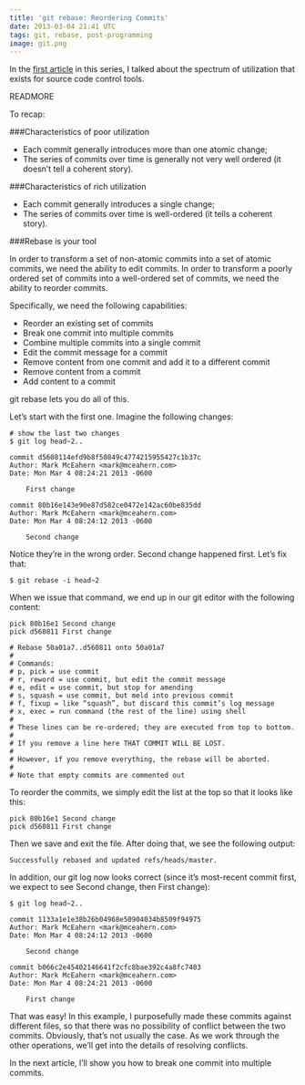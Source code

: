 ```yaml
---
title: 'git rebase: Reordering Commits'
date: 2013-03-04 21:41 UTC
tags: git, rebase, post-programming
image: git.png
---
```


In the [first article](/articles/2013/git-rebase-rewriting-history-for-fun-and-profit.html) in this series, I talked about the spectrum of utilization that exists for source code control tools.

READMORE

To recap:

###Characteristics of poor utilization

- Each commit generally introduces more than one atomic change;
- The series of commits over time is generally not very well ordered (it doesn’t tell a coherent story).

###Characteristics of rich utilization

- Each commit generally introduces a single change;
- The series of commits over time is well-ordered (it tells a coherent story).

###Rebase is your tool

In order to transform a set of non-atomic commits into a set of atomic commits, we need the ability to edit commits. In order to transform a poorly ordered set of commits into a well-ordered set of commits, we need the ability to reorder commits.

Specifically, we need the following capabilities:

- Reorder an existing set of commits
- Break one commit into multiple commits
- Combine multiple commits into a single commit
- Edit the commit message for a commit
- Remove content from one commit and add it to a different commit
- Remove content from a commit
- Add content to a commit

git rebase lets you do all of this.

Let’s start with the first one. Imagine the following changes:

~~~
# show the last two changes  
$ git log head~2..  

commit d5608114efd9b8f50849c4774215955427c1b37c  
Author: Mark McEahern <mark@mceahern.com>
Date: Mon Mar 4 08:24:21 2013 -0600  

    First change

commit 80b16e143e90e87d582ce0472e142ac60be835dd
Author: Mark McEahern <mark@mceahern.com>
Date: Mon Mar 4 08:24:12 2013 -0600

    Second change

~~~

Notice they’re in the wrong order. Second change happened first. Let’s fix that:

~~~
$ git rebase -i head~2

~~~        

When we issue that command, we end up in our git editor with the following content:

~~~
pick 80b16e1 Second change
pick d560811 First change

# Rebase 50a01a7..d560811 onto 50a01a7    
#  
# Commands:  
# p, pick = use commit  
# r, reword = use commit, but edit the commit message  
# e, edit = use commit, but stop for amending  
# s, squash = use commit, but meld into previous commit  
# f, fixup = like “squash”, but discard this commit’s log message  
# x, exec = run command (the rest of the line) using shell  
#  
# These lines can be re-ordered; they are executed from top to bottom.  
#  
# If you remove a line here THAT COMMIT WILL BE LOST.  
#  
# However, if you remove everything, the rebase will be aborted.  
#  
# Note that empty commits are commented out  

~~~

To reorder the commits, we simply edit the list at the top so that it looks like this:

~~~
pick 80b16e1 Second change  
pick d560811 First change  

~~~

Then we save and exit the file. After doing that, we see the following output:

~~~
Successfully rebased and updated refs/heads/master.

~~~

In addition, our git log now looks correct (since it’s most-recent commit first, we expect to see Second change, then First change):

~~~
$ git log head~2..  

commit 1133a1e1e38b26b04968e50904034b8509f94975  
Author: Mark McEahern <mark@mceahern.com>  
Date: Mon Mar 4 08:24:12 2013 -0600  

    Second change  

commit b066c2e45402146641f2cfc8bae392c4a8fc7403  
Author: Mark McEahern <mark@mceahern.com>  
Date: Mon Mar 4 08:24:21 2013 -0600  

    First change

~~~

That was easy! In this example, I purposefully made these commits against different files, so that there was no possibility of conflict between the two commits. Obviously, that’s not usually the case. As we work through the other operations, we’ll get into the details of resolving conflicts.

In the next article, I’ll show you how to break one commit into multiple commits.
